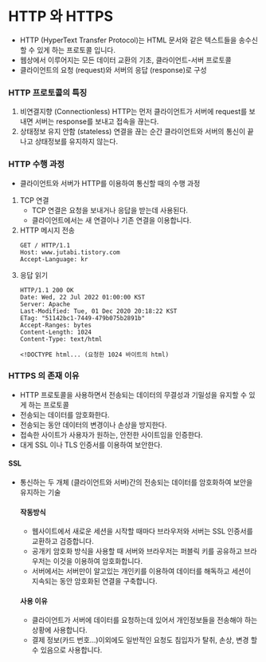 # HTTP 와 HTTPS
- HTTP (HyperText Transfer Protocol)는 HTML 문서와 같은 텍스트들을 송수신 할 수 있게 하는 프로토콜 입니다.  
- 웹상에서 이루어지는 모든 데이터 교환의 기초, 클라이언트-서버 프로토콜
- 클라이언트의 요청 (request)와 서버의 응답 (response)로 구성

### HTTP 프로토콜의 특징
1. 비연결지향 (Connectionless)
HTTP는 먼저 클라이언트가 서버에 request를 보내면 서버는 response를 보내고 접속을 끊는다.
2. 상태정보 유지 안함 (stateless)
연결을 끊는 순간 클라이언트와 서버의 통신이 끝나고 상태정보를 유지하지 않는다.

### HTTP 수행 과정
- 클라이언트와 서버가 HTTP를 이용하여 통신할 때의 수행 과정
1. TCP 연결
    - TCP 연결은 요청을 보내거나 응답을 받는데 사용된다.
    - 클라이언트에서는 새 연결이나 기존 연결을 이용합니다.
2. HTTP 메시지 전송
    ```
   GET / HTTP/1.1
   Host: www.jutabi.tistory.com
   Accept-Language: kr
   ```
3. 응답 읽기
    ```
   HTTP/1.1 200 OK
   Date: Wed, 22 Jul 2022 01:00:00 KST
   Server: Apache
   Last-Modified: Tue, 01 Dec 2020 20:18:22 KST
   ETag: "51142bc1-7449-479b075b2891b"
   Accept-Ranges: bytes
   Content-Length: 1024
   Content-Type: text/html
   
   <!DOCTYPE html... (요청한 1024 바이트의 html)
   ```
   
### HTTPS 의 존재 이유
- HTTP 프로토콜을 사용하면서 전송되는 데이터의 무결성과 기밀성을 유지할 수 있게 하는 프로토콜
- 전송되는 데이터를 암호화한다.
- 전송되는 동안 데이터의 변경이나 손상을 방지한다.
- 접속한 사이트가 사용자가 원하는, 안전한 사이트임을 인증한다.
- 대게 SSL 이나 TLS 인증서를 이용하여 보안한다.

#### SSL
- 통신하는 두 개체 (클라이언트와 서버)간의 전송되는 데이터를 암호화하여 보안을 유지하는 기술
    #### 작동방식
    - 웹사이트에서 새로운 세션을 시작할 때마다 브라우저와 서버는 SSL 인증서를 교환하고 검증합니다.
    - 공개키 암호화 방식을 사용할 때 서버와 브라우저는 퍼블릭 키를 공유하고 브라우저는 이것을 이용하여 
    암호화합니다.
    - 서버에서는 서버만이 알고있는 개인키를 이용하여 데이터를 해독하고 세션이 지속되는 동안 암호화된
    연결을 구축합니다.
    #### 사용 이유
    - 클라이언트가 서버에 데이터를 요청하는데 있어서 개인정보들을 전송해야 하는 상황에 사용합니다.
    - 결제 정보(카드 번호...)이외에도 일반적인 요청도 침입자가 탈취, 손상, 변경 할 수 있음으로 사용합니다.